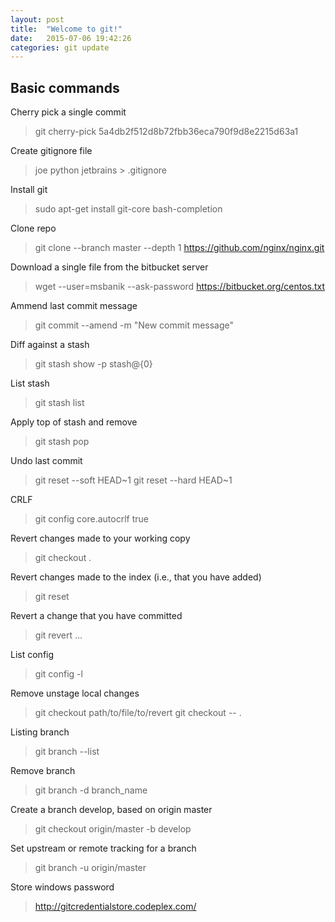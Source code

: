 ```yaml
---
layout: post
title:  "Welcome to git!"
date:   2015-07-06 19:42:26
categories: git update
---
```


Basic commands
---
Cherry pick a single commit

>  git cherry-pick 5a4db2f512d8b72fbb36eca790f9d8e2215d63a1

Create gitignore file

> joe python jetbrains > .gitignore

Install git

> sudo apt-get install git-core bash-completion

Clone repo  

> git clone --branch master --depth 1 https://github.com/nginx/nginx.git

Download a single file from the bitbucket server  

> wget --user=msbanik --ask-password https://bitbucket.org/centos.txt

Ammend last commit message  

> git commit --amend -m "New commit message"

Diff against a stash  

> git stash show -p stash@{0}

List stash

> git stash list

Apply top of stash and remove

> git stash pop

Undo last commit  

> git reset --soft HEAD~1
> git reset --hard HEAD~1

CRLF  

> git config core.autocrlf true

Revert changes made to your working copy  

> git checkout .

Revert changes made to the index (i.e., that you have added)  

> git reset

Revert a change that you have committed  

> git revert ...

List config

> git config -l

Remove unstage local changes

> git checkout path/to/file/to/revert 
> git checkout -- .

Listing branch

> git branch --list

Remove branch

> git branch -d branch_name

Create a branch develop, based on origin master

> git checkout origin/master -b develop

Set upstream or remote tracking for a branch

> git branch -u origin/master

Store windows password  

> http://gitcredentialstore.codeplex.com/